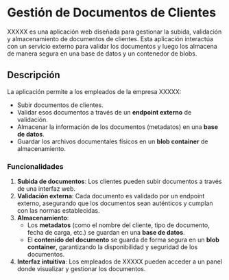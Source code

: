 # Gestión de Documentos de Clientes

XXXXX es una aplicación web diseñada para gestionar la subida, validación y almacenamiento de documentos de clientes. Esta aplicación interactúa con un servicio externo para validar los documentos y luego los almacena de manera segura en una base de datos y un contenedor de blobs.

## Descripción

La aplicación permite a los empleados de la empresa XXXXX:

- Subir documentos de clientes.
- Validar esos documentos a través de un **endpoint externo** de validación.
- Almacenar la información de los documentos (metadatos) en una **base de datos**.
- Guardar los archivos documentales físicos en un **blob container** de almacenamiento.

### Funcionalidades

1. **Subida de documentos**: Los clientes pueden subir documentos a través de una interfaz web.
2. **Validación externa**: Cada documento es validado por un endpoint externo, asegurando que los documentos sean auténticos y cumplan con las normas establecidas.
3. **Almacenamiento**:
   - Los **metadatos** (como el nombre del cliente, tipo de documento, fecha de carga, etc.) se guardan en una **base de datos**.
   - El **contenido del documento** se guarda de forma segura en un **blob container**, garantizando la disponibilidad y seguridad de los documentos.
4. **Interfaz intuitiva**: Los empleados de XXXXX pueden acceder a un panel donde visualizar y gestionar los documentos.


